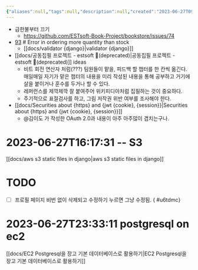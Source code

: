 ```yaml
---
{"aliases":null,"tags":null,"description":null,"created":"2023-06-27T09:59:37","updated":"2023-07-15T21:30:21","title":"20230627 book-project","dg-publish":true,"permalink":"/docs/20230627 book-project/","dgPassFrontmatter":true}
---
```


- 급한불부터 끄기
	- https://github.com/ESTsoft-Book-Project/bookstore/issues/74
- [93](https://github.com/ESTsoft-Book-Project/bookstore/issues/93) # Error in ordering more quantity than stock
	- [[docs/validator {django}\|validator {django}]]
- [[docs/공동집필 프로젝트 - estsoft 📕(deprecated)\|공동집필 프로젝트 - estsoft 📕(deprecated)]] ideas
	- 비트 회전 연산자 처럼(???) 팀원들이 맡을, 피드백 할 챕터를 한 칸씩 옮긴다. 매일매일 자기가 맡은 챕터의 내용을 미리 작성된 내용을 통해 공부하고 거기에 살을 붙이거나 훈수를 두거나 할 수 있다.
	- 레퍼런스를 제깍제깍 잘 붙여주어 위키피디아처럼 집필하는 것이 중요하다.
	- 주기적으로 표절검사를 하고, 그림 저작권 위반 여부를 조사해야 한다.
- [[docs/Securities about {https} and {jwt {cookie}, {session}}\|Securities about {https} and {jwt {cookie}, {session}}]]
	- @김이도 가 작성한 OAuth 2.0과 내용이 아주 아주많이 겹치는구나.

# 2023-06-27T16:17:31 -- S3

[[docs/aws s3 static files in django\|aws s3 static files in django]]

# TODO

- [ ] 프로필 페이지 비번 없이 삭제되고 수정하기 누르면 그냥 수정됨. 
{ #u6tdmc}


# 2023-06-27T23:33:11 postgresql on ec2

[[docs/EC2 Postgresql을 장고 기본 데이터베이스로 활용하기\|EC2 Postgresql을 장고 기본 데이터베이스로 활용하기]]

